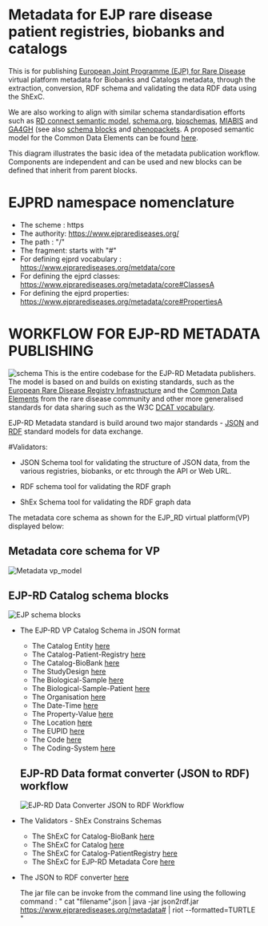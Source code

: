 # Metadata for EJP rare disease patient registries, biobanks and catalogs

This is for publishing [European Joint Programme (EJP) for Rare Disease](http://www.ejprarediseases.org) virtual platform metadata for Biobanks and Catalogs metadata, through the  extraction, conversion, RDF schema and validating the data RDF data using the ShExC.

 We are also working to align with similar schema standardisation efforts such as [RD connect semantic model](https://github.com/LUMC-BioSemantics/Rare-Disease-Semantic-Model), [schema.org](https://schema.org), [bioschemas](https://bioschemas.org), [MIABIS](https://github.com/MIABIS/miabis/wiki) and [GA4GH](https://www.ga4gh.org) (see also [schema blocks](https://schemablocks.org) and [phenopackets](http://phenopackets.org). A proposed semantic model for the Common Data Elements can be found [here](https://github.com/LUMC-BioSemantics/ERN-common-data-elements).

This diagram illustrates the basic idea of the metadata publication workflow. Components are independent and can be used and new blocks can be defined that inherit from parent blocks.

# EJPRD namespace nomenclature
* The scheme : https
* The authority: https://www.ejprarediseases.org/
* The path : "/"
* The fragment: starts with "#"
* For defining ejprd vocabulary : https://www.ejprarediseases.org/metdata/core
* For defining the ejprd classes: https://www.ejprarediseases.org/metadata/core#ClassesA
* For defining the ejprd properties: https://www.ejprarediseases.org/metadata/core#PropertiesA


# WORKFLOW FOR EJP-RD METADATA PUBLISHING
![schema](https://github.com/S2Ola/ejprd-metadata-model/blob/master/images/EJP-RD-Metadata.png)
This is the entire codebase for the EJP-RD Metadata publishers. The model is based on and builds on existing standards, such as the [European Rare Disease Registry Infrastructure](https://eu-rd-platform.jrc.ec.europa.eu) and the [Common Data Elements](http://www.erare.eu/sites/default/files/SetCommonData-EU%20RD%20Platform_CDS%20_final.pdf) from the rare disease community and other more generalised standards for data sharing such as the W3C [DCAT vocabulary](https://www.w3.org/TR/vocab-dcat/).

EJP-RD Metadata standard is build around two major standards - [JSON](https://json-schema.org/) and [RDF](https://www.w3.org/RDF/) standard models for data exchange.

#Validators:
 * JSON Schema tool for validating the structure of JSON data, from the various registries, biobanks, or etc through the API or Web URL.

 * RDF schema tool for validating the RDF graph

 * ShEx Schema tool for validating the RDF graph data

The metadata core schema as shown for the EJP_RD virtual platform(VP) displayed below:
##  Metadata core schema for VP
![Metadata vp_model](https://github.com/S2Ola/ejprd-metadata-model/blob/master/images/vp_model.gif)

##  EJP-RD Catalog schema blocks
![EJP schema blocks](https://github.com/S2Ola/ejprd-metadata-model/blob/master/images/ejprdSchemaBlocks.png)


* The EJP-RD VP Catalog Schema in JSON format
  * The Catalog Entity [here](https://github.com/S2Ola/ejprd-metadata-model/blob/master/json_files/catalog.json)
  * The Catalog-Patient-Registry [here](https://github.com/S2Ola/ejprd-metadata-model/blob/master/json_files/catalog-patientregistry.json)
  * The Catalog-BioBank [here](https://github.com/S2Ola/ejprd-metadata-model/blob/master/json_files/catalog-biobank.json)
  * The StudyDesign [here](https://github.com/S2Ola/ejprd-metadata-model/blob/master/json_files/studydesign.json)
  * The Biological-Sample [here](https://github.com/S2Ola/ejprd-metadata-model/blob/master/json_files/BiologicalSample.json)
  * The Biological-Sample-Patient [here](https://github.com/S2Ola/ejprd-metadata-model/blob/master/json_files/bioslogicalSamplePatient.json)
  * The Organisation [here](https://github.com/S2Ola/ejprd-metadata-model/blob/master/json_files/organisation.json)
  * The Date-Time [here](https://github.com/S2Ola/ejprd-metadata-model/blob/master/json_files/datetime.json)
  * The Property-Value [here](https://github.com/S2Ola/ejprd-metadata-model/blob/master/json_files/propertyvalue.json)
  * The Location [here](https://github.com/S2Ola/ejprd-metadata-model/blob/master/json_files/location.json)
  * The EUPID [here](https://github.com/S2Ola/ejprd-metadata-model/blob/master/json_files/eupid.json)
  * The Code [here](https://github.com/S2Ola/ejprd-metadata-model/blob/master/json_files/code.json)
  * The Coding-System [here](https://github.com/S2Ola/ejprd-metadata-model/blob/master/json_files/codingSystem.json)

  ##  EJP-RD Data format converter (JSON to RDF) workflow
  ![EJP-RD Data Converter JSON to RDF Workflow ](https://github.com/S2Ola/ejprd-metadata-model/blob/master/images/JSON2RDFWRKFLOW.jpg)

* The Validators - ShEx Constrains Schemas
  * The ShExC for Catalog-BioBank [here](https://github.com/S2Ola/ejprd-metadata-model/blob/master/shex_schema/ShExJ/Catalog-BioBank-shape)
  * The ShExC for Catalog [here](https://github.com/S2Ola/ejprd-metadata-model/blob/master/shex_schema/ShExJ/catalog_shape)
  * The ShExC for Catalog-PatientRegistry [here](https://github.com/S2Ola/ejprd-metadata-model/blob/master/shex_schema/ShExJ/catalog-patient-registryshape)
  * The ShExC for EJP-RD Metadata Core [here](https://github.com/S2Ola/ejprd-metadata-model/blob/master/shex_schema/ShExJ/ejprd-metadata-shape)

* The JSON to RDF converter [here](https://github.com/S2Ola/ejprd-metadata-model/tree/master/JSON2RDF)

  The jar file can be invoke from the command line using the following command :
  " cat "filename".json | java -jar json2rdf.jar https://www.ejprarediseases.org/metadata# | riot --formatted=TURTLE "
